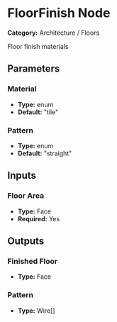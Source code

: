 
# FloorFinish Node

**Category:** Architecture / Floors

Floor finish materials

## Parameters


### Material
- **Type:** enum
- **Default:** "tile"





### Pattern
- **Type:** enum
- **Default:** "straight"





## Inputs


### Floor Area
- **Type:** Face
- **Required:** Yes



## Outputs


### Finished Floor
- **Type:** Face



### Pattern
- **Type:** Wire[]




